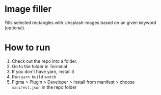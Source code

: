 # Image filler

Fills selected rectangles with Unsplash images based on an given keyword (optional).

# How to run

1. Check out the repo into a folder. 
2. Go to the folder in Terminal
3. If you don't have yarn, install it
4. Run `yarn build:watch`
5. Figma > Plugin > Developer > Install from manifest > choose `manifest.json` in the repo folder